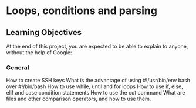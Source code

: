 # Loops, conditions and parsing

## Learning Objectives

At the end of this project, you are expected to be able to explain to anyone, without the help of Google:

### General

How to create SSH keys
What is the advantage of using #!/usr/bin/env bash over #!/bin/bash
How to use while, until and for loops
How to use if, else, elif and case condition statements
How to use the cut command
What are files and other comparison operators, and how to use them.
